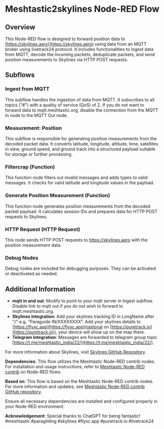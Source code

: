 # Meshtastic2skylines Node-RED Flow

## Overview

This Node-RED flow is designed to forward position data to [https://skylines.aero](https://skylines.aero) using data from an MQTT broker using livetrack24 protocol. It includes functionalities to ingest data from MQTT, decode the incoming packets, deduplicate packets, and send position measurements to Skylines via HTTP POST requests.

## Subflows

### Ingest from MQTT
This subflow handles the ingestion of data from MQTT. It subscribes to all topics ("#") with a quality of service (QoS) of 2. If you do not want to forward data to mqtt.meshtastic.org, disable the connection from the MQTT In node to the MQTT Out node.

### Measurement: Position
This subflow is responsible for generating position measurements from the decoded packet data. It converts latitude, longitude, altitude, time, satellites in view, ground speed, and ground track into a structured payload suitable for storage or further processing.

### Filtercrap (Function)
This function node filters out invalid messages and adds types to valid messages. It checks for valid latitude and longitude values in the payload.

### Generate Position Measurement (Function)
This function node generates position measurements from the decoded packet payload. It calculates session IDs and prepares data for HTTP POST requests to Skylines.

### HTTP Request (HTTP Request)
This node sends HTTP POST requests to https://skylines.aero with the position measurement data.

### Debug Nodes
Debug nodes are included for debugging purposes. They can be activated or deactivated as needed.

## Additional Information
- **mqtt in and out**: Modify to point to your mqtt server in Ingest subflow. Disable link to mqtt out if you do not wish to forward to mqtt.meshtastic.org.
- **Skylines Integration**: Add your skylines tracking ID in LongName after "/" e.g. "Paraguide IN/XXXXXXXX". Add your skylines details to [https://flyxc.app](https://flyxc.app)(optional on [https://puretrack.io](https://puretrack.io)), your device will show up on the map there.
- **Telegram Integration**: Messages are forwarded to telegram group topic [https://t.me/meshtastic_india/22/](https://t.me/meshtastic_india/22/).

For more information about Skylines, visit [Skylines GitHub Repository]([https://github.com/skylines/aero](https://github.com/skylines-project/skylines)).

**Dependencies**: This flow utilizes the Meshtastic Node-RED contrib nodes. For installation and usage instructions, refer to [Meshtastic Node-RED contrib](https://flows.nodered.org/node/@meshtastic/node-red-contrib-meshtastic) on Node-RED flows.

**Based on**: This flow is based on the Meshtastic Node-RED contrib nodes. For more information and updates, see [Meshtastic Node-RED contrib GitHub repository](https://github.com/scruplelesswizard/meshtastic-node-red).

Ensure all necessary dependencies are installed and configured properly in your Node-RED environment.

**Acknowledgement**: Special thanks to ChatGPT for being fantastic!
#meshtastic #paragliding #skylines #flyxc.app #puretrack.io #livetrack24
